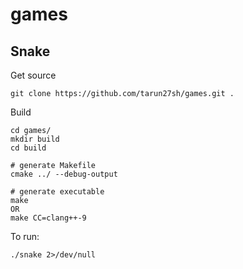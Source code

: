 # games

## Snake
Get source    
    
    git clone https://github.com/tarun27sh/games.git .

Build

    cd games/
    mkdir build
    cd build
    
    # generate Makefile
    cmake ../ --debug-output
    
    # generate executable
    make
    OR
    make CC=clang++-9

To run:

    ./snake 2>/dev/null
